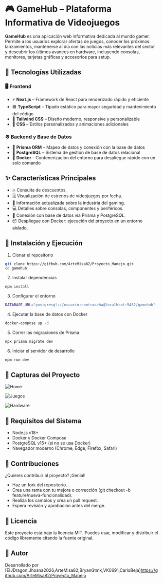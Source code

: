 # 🎮 GameHub – Plataforma Informativa de Videojuegos

**GameHub** es una aplicación web informativa dedicada al mundo gamer. Permite a los usuarios explorar ofertas de juegos, conocer los próximos lanzamientos, mantenerse al día con las noticias más relevantes del sector y descubrir los últimos avances en hardware, incluyendo consolas, monitores, tarjetas gráficas y accesorios para setup.

## 🧰 Tecnologías Utilizadas

### 🖥️ Frontend

- ⚡ **Next.js** – Framework de React para renderizado rápido y eficiente
- 🟦 **TypeScript** – Tipado estático para mayor seguridad y mantenimiento del código
- 💅 **Tailwind CSS** – Diseño moderno, responsive y personalizable
- 🧱 **CSS** – Estilos personalizados y animaciones adicionales

### ⚙️ Backend y Base de Datos

- 🧩 **Prisma ORM** – Mapeo de datos y conexión con la base de datos
- 🐘 **PostgreSQL** – Sistema de gestión de base de datos relacional
- 🐳 **Docker** – Contenerización del entorno para despliegue rápido con un solo comando


## ✨ Características Principales

- 🔥 Consulta de descuentos.
- 🗓️ Visualización de estrenos de videojuegos por fecha.
- 📰 Información actualizada sobre la industria del gaming.
- 💻 Detalles sobre consolas, componentes y periféricos.
- 👤 Conexión con base de datos vía Prisma y PostgreSQL.
- 📦 Despliegue con Docker: ejecución del proyecto en un entorno aislado.


## 🚀 Instalación y Ejecución

1. Clonar el repositorio
```bash 
git clone https://github.com/ArteMisa82/Proyecto_Manejo.git
cd gamehub
```

2. Instalar dependencias
```bash 
npm install
```

3. Configurar el entorno
```bash
DATABASE_URL="postgresql://usuario:contraseña@localhost:5432/gamehub"

```

4. Ejecutar la base de datos con Docker
``` bash 
docker-compose up -d
```

5. Correr las migraciones de Prisma
```bash 
npx prisma migrate dev
```

6. Iniciar el servidor de desarrollo
``` bash 
npm run dev
```

## 📸 Capturas del Proyecto

![Home]()

![Juegos](https://imgur.com/a/vABfDTq.png)

![Hardware](https://imgur.com/a/RMjvoVJ.png)

## 📌 Requisitos del Sistema

- Node.js v18+
- Docker y Docker Compose
- PostgreSQL v15+ (si no se usa Docker)
- Navegador moderno (Chrome, Edge, Firefox, Safari)

## 🤝 Contribuciones

¿Quieres contribuir al proyecto? ¡Genial!

- Haz un fork del repositorio.
- Crea una rama con tu mejora o corrección (git checkout -b feature/nueva-funcionalidad).
- Realiza los cambios y crea un pull request.
- Espera revisión y aprobación antes del merge.

## 📄 Licencia

Este proyecto está bajo la licencia MIT.
Puedes usar, modificar y distribuir el código libremente citando la fuente original.

## 👤 Autor

Desarrollado por [ElJDragon,Jhoana2026,ArteMisa82,BryanGtmk,VK0691,CarloBeja]https://github.com/ArteMisa82/Proyecto_Manejo

